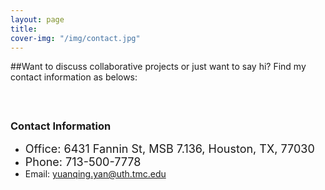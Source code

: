 ```yaml
---
layout: page
title: 
cover-img: "/img/contact.jpg"
---
```


##Want to discuss collaborative projects or just want to say hi? Find my contact information as belows:
#### <br/>
### Contact Information
* <font size="+1">Office: 6431 Fannin St, MSB 7.136, Houston, TX, 77030</font>
* <font size="+1">Phone: 713-500-7778</font>
* Email: [yuanqing.yan@uth.tmc.edu](mailto:yuanqing.yan@uth.tmc.edu)
